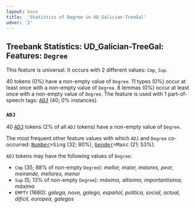 ```yaml
---
layout: base
title:  'Statistics of Degree in UD_Galician-TreeGal'
udver: '2'
---
```


## Treebank Statistics: UD_Galician-TreeGal: Features: `Degree`

This feature is universal.
It occurs with 2 different values: `Cmp`, `Sup`.

40 tokens (0%) have a non-empty value of `Degree`.
11 types (0%) occur at least once with a non-empty value of `Degree`.
8 lemmas (0%) occur at least once with a non-empty value of `Degree`.
The feature is used with 1 part-of-speech tags: <tt><a href="gl_treegal-pos-ADJ.html">ADJ</a></tt> (40; 0% instances).

### `ADJ`

40 <tt><a href="gl_treegal-pos-ADJ.html">ADJ</a></tt> tokens (2% of all `ADJ` tokens) have a non-empty value of `Degree`.

The most frequent other feature values with which `ADJ` and `Degree` co-occurred: <tt><a href="gl_treegal-feat-Number.html">Number</a></tt><tt>=Sing</tt> (32; 80%), <tt><a href="gl_treegal-feat-Gender.html">Gender</a></tt><tt>=Masc</tt> (21; 53%).

`ADJ` tokens may have the following values of `Degree`:

* `Cmp` (35; 88% of non-empty `Degree`): <em>mellor, maior, maiores, peor, meirande, mellores, menor</em>
* `Sup` (5; 13% of non-empty `Degree`): <em>máximo, altísimo, importantísima, máxima</em>
* `EMPTY` (1680): <em>galega, novo, galego, español, política, social, actual, difícil, europea, galegos</em>

